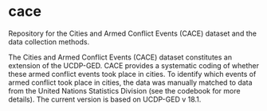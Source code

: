 # cace
Repository for the Cities and Armed Conflict Events (CACE) dataset and the data collection methods.

The Cities and Armed Conflict Events (CACE) dataset constitutes an extension of the UCDP-GED. 
CACE provides a systematic coding of whether these armed conflict events took place in cities. 
To identify which events of armed conflict took place in cities, the data was manually matched to 
data from the United Nations Statistics Division (see the codebook for more details). 
The current version is based on UCDP-GED v 18.1.
